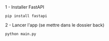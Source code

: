 1 - Installer FastAPI
```
pip install fastapi
```

2 - Lancer l'app
(se mettre dans le dossier back)
```
python main.py
```
